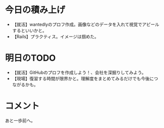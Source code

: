 # 今日の積み上げ
- 【就活】wantedlyのプロフ作成。画像などのデータを入れて視覚でアピールするといいかと。
- 【Rails】プラクティス。イメージは掴めた。
# 明日のTODO
- 【就活】GitHubのプロフを作成しよう！、会社を深掘りしてみよう。
- 【現場】復習する時間が限界かと。理解度をまとめてみるだけでも今後につながるかも。
# コメント
あと一歩前へ。

